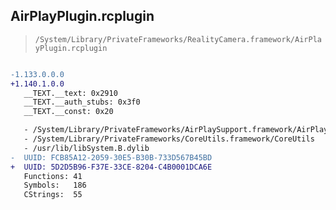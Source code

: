 ## AirPlayPlugin.rcplugin

> `/System/Library/PrivateFrameworks/RealityCamera.framework/AirPlayPlugin.rcplugin`

```diff

-1.133.0.0.0
+1.140.1.0.0
   __TEXT.__text: 0x2910
   __TEXT.__auth_stubs: 0x3f0
   __TEXT.__const: 0x20

   - /System/Library/PrivateFrameworks/AirPlaySupport.framework/AirPlaySupport
   - /System/Library/PrivateFrameworks/CoreUtils.framework/CoreUtils
   - /usr/lib/libSystem.B.dylib
-  UUID: FCB85A12-2059-30E5-B30B-733D567B45BD
+  UUID: 5D2D5B96-F37E-33CE-8204-C4B0001DCA6E
   Functions: 41
   Symbols:   186
   CStrings:  55

```
